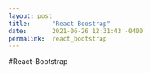 ```yaml
---
layout: post
title:      "React Boostrap"
date:       2021-06-26 12:31:43 -0400
permalink:  react_bootstrap
---
```


#React-Bootstrap
